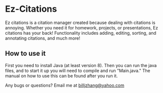 # Ez-Citations
Ez citations is a citation manager created because dealing with citations is annoying. Whether you need it for homework, projects, or presentations, Ez citations has your back! Functionality includes adding, editing, sorting, and annotating citations, and much more!

## How to use it

First you need to install Java (at least version 8). Then you can run the java files, and to start it up you will need to compile and run "Main.java." The manual on how to use this can be found after you run it.

Any bugs or questions? Email me at billjzhang@yahoo.com
